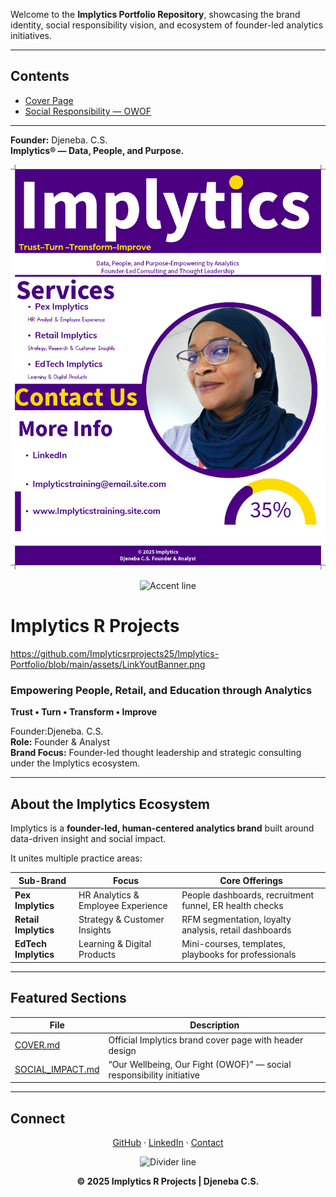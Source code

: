 Welcome to the **Implytics Portfolio Repository**, showcasing the brand identity, social responsibility vision, and ecosystem of founder-led analytics initiatives.

---

## Contents
- [Cover Page](./COVER.md)
- [Social Responsibility — OWOF](./SOCIAL_IMPACT.md)

---

**Founder:** Djeneba. C.S.  
**Implytics® — Data, People, and Purpose.**


<p align="center">
  <img src="./assets/BrandPres.png" alt="Implytics R Projects Header" width="600">
</p>

<p align="center">
  <img src="https://dummyimage.com/400x3/fedc00/fedc00.png" alt="Accent line" width="250">
</p>



# Implytics R Projects


https://github.com/Implyticsrprojects25/Implytics-Portfolio/blob/main/assets/LinkYoutBanner.png


### Empowering People, Retail, and Education through Analytics  
**Trust • Turn • Transform • Improve**

Founder:Djeneba. C.S.  
**Role:** Founder & Analyst  
**Brand Focus:** Founder-led thought leadership and strategic consulting under the Implytics ecosystem.

---

## About the Implytics Ecosystem

Implytics is a **founder-led, human-centered analytics brand** built around data-driven insight and social impact.

It unites multiple practice areas:

| Sub-Brand | Focus | Core Offerings |
|------------|--------|----------------|
| **Pex Implytics** | HR Analytics & Employee Experience | People dashboards, recruitment funnel, ER health checks |
| **Retail Implytics** | Strategy & Customer Insights | RFM segmentation, loyalty analysis, retail dashboards |
| **EdTech Implytics** | Learning & Digital Products | Mini-courses, templates, playbooks for professionals |

---

## Featured Sections

| File | Description |
|------|--------------|
| [COVER.md](./COVER.md) | Official Implytics brand cover page with header design |
| [SOCIAL_IMPACT.md](./SOCIAL_IMPACT.md) | “Our Wellbeing, Our Fight (OWOF)” — social responsibility initiative |

---

## Connect

<p align="center">
  <a href="https://github.com/Implyticsrprojects25">GitHub</a> · 
  <a href="https://www.linkedin.com/in/Djeneba. C.S.">LinkedIn</a> · 
  <a href="mailto:Implyticsrprojects25@users.noreply.github.com">Contact</a>
</p>

<p align="center">
  <img src="https://dummyimage.com/400x2/fedc00/fedc00.png" alt="Divider line" width="300">
</p>

<p align="center">
  <strong>© 2025 Implytics R Projects | Djeneba C.S.</strong>
</p>

